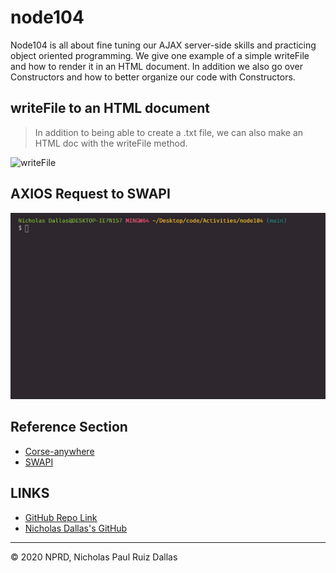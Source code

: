 # node104
Node104 is all about fine tuning our AJAX server-side skills and practicing object oriented programming. We give one example of a simple writeFile and how to render it in an HTML document. In addition we also go over Constructors and how to better organize our code with Constructors. 

## writeFile to an HTML document

> In addition to being able to create a .txt file, we can also make an HTML doc with the writeFile method. 

![writeFile](./video/writeFile.gif)

## AXIOS Request to SWAPI

>

![starWars](./video/starWars.gif)

## Reference Section 
- [Corse-anywhere](https://github.com/aydinsenih/cors-anywhere)
- [SWAPI](https://swapi.dev/documentation#javascript)

## LINKS

- [GitHub Repo Link](https://github.com/nicholasd-uci/node104)
- [Nicholas Dallas's GitHub](https://github.com/nicholasd-uci)

- - -
© 2020 NPRD, Nicholas Paul Ruiz Dallas